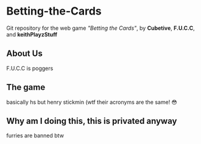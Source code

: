 # Betting-the-Cards
Git repository for the web game *"Betting the Cards"*, by **Cubetive**, **F.U.C.C**, and **keithPlayzStuff**

## About Us
F.U.C.C is poggers

## The game
basically hs but henry stickmin (wtf their acronyms are the same! :flushed:

## Why am I doing this, this is privated anyway
furries are banned btw
